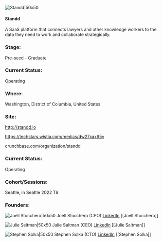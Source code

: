 

![Standd|50x50](http://apimg.techstars.com/sf/accounts/logo/Logo_90735f632cd7afa483b31ddb0.png)

#### Standd
A SaaS platform that connects lawyers and other knowledge workers to the data they need to work and collaborate strategically.

### Stage: 
Pre-seed - Graduate 

### Current Status: 
Operating

### Where:
Washington, District of Columbia, United States

### Site:
http://standd.io

https://techstars.wistia.com/medias/dw27xax65v

crunchbase.com/organization/standd

### Current Status: 
Operating

### Cohort/Sessions: 
Seattle, in Seattle 2022 T6

### Founders: 

![Joell Stocchero|50x50]() Joell Stocchero (CPO) [LinkedIn](https://linkedin.com/in/joellshepperson) [[Joell Stocchero]]

![Julie Saltman|50x50]() Julie Saltman (CEO) [LinkedIn](https://linkedin.com/in/julie-saltman) [[Julie Saltman]]

![Stephen Solka|50x50]() Stephen Solka (CTO) [LinkedIn](https://linkedin.com/in/stephensolka) [[Stephen Solka]]


